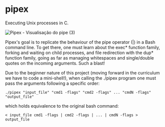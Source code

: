 # pipex
Executing Unix processes in C.

![Pipex - Visualisação do pipe (3)](https://user-images.githubusercontent.com/49699403/149808579-819964fd-6254-4be4-a6d9-a33db200660e.jpg)

Pipex's goal is to replicate the behaviour of the pipe operator (|) in a Bash command line.
To get there, one must learn about the exec* function family, forking and waiting on child processes, and file redirection with the dup* function family, going as far as managing whitespaces and single/double quotes on the incoming arguments. Such a blast!

Due to the beginner nature of this project (moving forward in the curriculum we have to code a mini-shell!), when calling the ./pipex program one must pass the arguments following a specific order:

``` shell
./pipex "input_file" "cmd1 -flags" "cmd2 -flags" ... "cmdN -flags" "output_file"
```

which holds equivalence to the original bash command:

``` shell
< input_file cmd1 -flags | cmd2 -flags | ... | cmdN -flags > output_file
```


